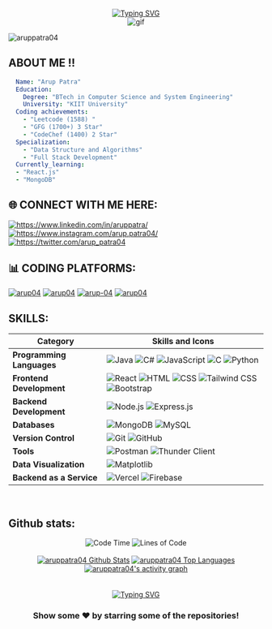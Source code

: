 <div align="center">
  <br>
  <a href="https://git.io/typing-svg">
    <img src="https://readme-typing-svg.herokuapp.com?font=Sedan+SC&weight=500&duration=5000&pause=700&color=02F769&background=15151500&center=true&vCenter=true&random=false&width=435&lines=Hello!+I'm+Arup+Patra;Aspiring+Software+Engineer" alt="Typing SVG"/></a>
</div>
<div align="center"> 
 <img src="https://media0.giphy.com/media/v1.Y2lkPTc5MGI3NjExcjVrajZxNXl3NTB4aTdmdThkMGhlYzdlemhodWx0dXBwdHJ2ZmpyciZlcD12MV9pbnRlcm5hbF9naWZfYnlfaWQmY3Q9Zw/f3iwJFOVOwuy7K6FFw/giphy.gif" alt="gif"/>
</div>
<p align="left"> <img src="https://komarev.com/ghpvc/?username=aruppatra04&label=Profile%20views&color=0e75b6&style=flat" alt="aruppatra04" /> </p>

## ABOUT ME !! 

```yaml
  Name: "Arup Patra"
  Education:
    Degree: "BTech in Computer Science and System Engineering"
    University: "KIIT University"
  Coding achievements:
    - "Leetcode (1588) "
    - "GFG (1700+) 3 Star"
    - "CodeChef (1400) 2 Star"
  Specialization:
    - "Data Structure and Algorithms"
    - "Full Stack Development"
  Currently_learning:
  - "React.js"
  - "MongoDB"
```

## 🌐 CONNECT WITH ME HERE:
<p align="left">
<a href="https://www.linkedin.com/in/aruppatra/" target="blank"><img align="center" src="https://img.shields.io/badge/LinkedIn-0077B5?style=for-the-badge&logo=linkedin&logoColor=white" alt="https://www.linkedin.com/in/aruppatra/"  /></a>
<!-- <a href="https://medium.com/@arup_patra" target="blank"><img align="center" src="https://img.shields.io/badge/Medium-12100E?style=for-the-badge&logo=medium&logoColor=white" alt="@arup_patra"  /></a> -->
<a href="https://www.instagram.com/arup.patra04/" target="blank"><img align="center" src="https://img.shields.io/badge/Instagram-E4405F?style=for-the-badge&logo=Instagram&logoColor=white" alt="https://www.instagram.com/arup.patra04/" /></a>
<a href="https://x.com/arup_patra04" target="blank"><img align="center" src="https://img.shields.io/badge/X-1DA1F2?style=for-the-badge&logo=X&logoColor=white" alt="https://twitter.com/arup_patra04" /></a>

<br>

## 📊 CODING PLATFORMS:
<a href="https://leetcode.com/u/arup04" target="blank"><img align="center" src="https://img.shields.io/badge/-LeetCode-FFA116?style=for-the-badge&logo=LeetCode&logoColor=black" alt="arup04" /></a>
<a href="https://www.geeksforgeeks.org/user/arup04/" target="blank"><img align="center" src="https://img.shields.io/badge/GeeksforGeeks-gray?style=for-the-badge&logo=geeksforgeeks&logoColor=35914c" alt="arup04" /></a>
<a href="https://codeforces.com/profile/arup-04" target="blank"><img align="center" src="https://img.shields.io/badge/Codeforces-6DA55F?style=for-the-badge&logo=codeforces&logoColor=white" alt="arup-04" /></a>
<a href="https://www.codechef.com/users/arup04" target="blank"><img align="center" src="https://img.shields.io/badge/CodeChef-pink?style=for-the-badge&logo=codechef&logoColor=brown" alt="arup04" /></a>
<br>

## SKILLS:

| Category                     | Skills and Icons                                                            |
|------------------------------|---------------------------------------------------------------------------|
| **Programming Languages**    | ![Java](https://img.shields.io/badge/java-%23ED8B00.svg?style=for-the-badge&logo=openjdk&logoColor=white) ![C#](https://img.shields.io/badge/c%23-%23239120.svg?style=for-the-badge&logo=c-sharp&logoColor=white) ![JavaScript](https://img.shields.io/badge/javascript-%23323330.svg?style=for-the-badge&logo=javascript&logoColor=%23F7DF1E) ![C](https://img.shields.io/badge/c-%2300599C.svg?style=for-the-badge&logo=c&logoColor=white) ![Python](https://img.shields.io/badge/python-3670A0?style=for-the-badge&logo=python&logoColor=ffdd54)  |
| **Frontend Development**     | ![React](https://img.shields.io/badge/react-%2320232a.svg?style=for-the-badge&logo=react&logoColor=%2361DAFB) ![HTML](https://img.shields.io/badge/html5-%23E34F26.svg?style=for-the-badge&logo=html5&logoColor=white) ![CSS](https://img.shields.io/badge/css3-%231572B6.svg?style=for-the-badge&logo=css3&logoColor=white) ![Tailwind CSS](https://img.shields.io/badge/tailwindcss-%2338B2AC.svg?style=for-the-badge&logo=tailwind-css&logoColor=white) ![Bootstrap](https://img.shields.io/badge/bootstrap-%238511FA.svg?style=for-the-badge&logo=bootstrap&logoColor=white) |
| **Backend Development**      | ![Node.js](https://img.shields.io/badge/node.js-6DA55F?style=for-the-badge&logo=node.js&logoColor=white) ![Express.js](https://img.shields.io/badge/express.js-%23404d59.svg?style=for-the-badge&logo=express&logoColor=%2361DAFB) |
| **Databases**                | ![MongoDB](https://img.shields.io/badge/MongoDB-%234ea94b.svg?style=for-the-badge&logo=mongodb&logoColor=white) ![MySQL](https://img.shields.io/badge/mysql-4479A1.svg?style=for-the-badge&logo=mysql&logoColor=white) |
| **Version Control**          | ![Git](https://img.shields.io/badge/git-%23F05032.svg?style=for-the-badge&logo=git&logoColor=white) ![GitHub](https://img.shields.io/badge/github-%23121011.svg?style=for-the-badge&logo=github&logoColor=white) |
| **Tools**          | ![Postman](https://img.shields.io/badge/Postman-FF6C37?style=for-the-badge&logo=postman&logoColor=white) ![Thunder Client](https://img.shields.io/badge/Thunder%20Client-146EB0?style=for-the-badge&logo=thunder-client&logoColor=white) |
| **Data Visualization**       | ![Matplotlib](https://img.shields.io/badge/Matplotlib-%23ffffff.svg?style=for-the-badge&logo=Matplotlib&logoColor=black)
| **Backend as a Service**     | ![Vercel](https://img.shields.io/badge/vercel-%23000000.svg?style=for-the-badge&logo=vercel&logoColor=white) ![Firebase](https://img.shields.io/badge/firebase-a08021?style=for-the-badge&logo=firebase&logoColor=ffcd34) |

<br>

## Github stats:
<div align="center">
  <img src="http://img.shields.io/badge/Code%20Time-1%2C200%20hrs%2045%20mins-blue" alt="Code Time" />
  <img src="https://img.shields.io/badge/From%20Hello%20World%20I%27ve%20Written-24.7%20million%20lines%20of%20code-blue" alt="Lines of Code" />
</div>
<div align="center">
  <br>
<a href="https://github.com/aruppatra04/github-readme-stats"><img alt="aruppatra04 Github Stats" src="https://github-readme-stats.vercel.app/api?username=aruppatra04&show_icons=true&count_private=true&theme=react&hide_border=true&bg_color=0D1117" /></a>
  <a href="https://github.com/aruppatra04/github-readme-stats"><img alt="aruppatra04 Top Languages" src="https://github-readme-stats.vercel.app/api/top-langs/?username=aruppatra04&langs_count=8&count_private=true&layout=compact&theme=react&hide_border=true&bg_color=0D1117" /></a>
  <br/>
<a href="https://github.com/aruppatra04">
  <img alt="aruppatra04's activity graph" src="https://github-readme-activity-graph.vercel.app/graph?username=aruppatra04&theme=react-dark" />
</a>
</div>

<br>
<br/>
<div align="center">
   <a href="https://git.io/typing-svg">
      <img src="https://readme-typing-svg.demolab.com?font=Sedan+SC&weight=500&size=30&pause=1000&color=F63024&background=6883FF00&center=true&vCenter=true&random=false&width=435&lines=Thanks+For+Visiting+!" alt="Typing SVG" />
   </a>
   
   <h3>Show some ❤️ by starring some of the repositories!</h3>
</div>



